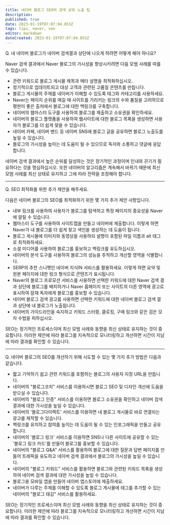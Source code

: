 ```yaml
---
title: 네이버 블로그 SEO어 검색 상위 노출 팁
description: 
published: true
date: 2023-01-19T07:07:04.853Z
tags: tips, naver, seo
editor: markdown
dateCreated: 2023-01-19T07:07:04.853Z
---
```


Q. 내 네이버 블로그가 네이버 검색결과 상단에 나오게 하려면 어떻게 해야 하나요?

Naver 검색 결과에서 Naver 블로그의 가시성을 향상시키려면 다음 모범 사례를 따를 수 있습니다.

- 관련 키워드로 블로그 게시물 제목과 메타 설명을 최적화하십시오.
- 정기적으로 업데이트되고 대상 고객과 관련된 고품질 콘텐츠를 만듭니다.
- 블로그 게시물의 주제를 네이버가 이해할 수 있도록 태그와 카테고리를 사용하세요.
- Naver는 페이지 순위를 매길 때 사이트를 가리키는 링크의 수와 품질을 고려하므로 평판이 좋은 출처에서 블로그에 대한 백링크를 구축합니다.
- 네이버의 웹마스터 도구를 사용하여 블로그를 제출하고 소유권을 확인하세요.
- 네이버의 블로그 플랫폼을 사용하여 웹사이트에 대한 블로그 목록을 생성하면 사용자가 블로그를 더 쉽게 찾을 수 있습니다.
- 네이버 카페, 네이버 밴드 등 네이버 SNS에 블로그 글을 공유하면 블로그 노출도를 높일 수 있습니다.
- 블로그의 가시성을 높이는 데 도움이 될 수 있으므로 독자와 소통하고 댓글에 응답합니다.

네이버 검색 결과에서 높은 순위를 달성하는 것은 장기적인 과정이며 인내와 끈기가 필요하다는 것을 명심하십시오. 또한 네이버의 알고리즘은 계속해서 바뀌기 때문에 최신 모범 사례를 최신 상태로 유지하고 그에 따라 전략을 조정해야 합니다.

---

Q. SEO 최적화를 위한 추가 제안을 해주세요.

다음은 네이버 블로그의 SEO를 최적화하기 위한 몇 가지 추가 제안 사항입니다.

- 내부 링크를 사용하여 사용자가 블로그를 탐색하고 특정 페이지의 중요성을 Naver에 알릴 수 있습니다.
- 웹마스터 도구를 사용하여 사이트맵을 만들고 네이버에 제출합니다. 이렇게 하면 Naver가 내 블로그를 더 쉽게 찾고 색인을 생성하는 데 도움이 됩니다.
- 블로그 게시물에 이미지와 동영상을 사용하되 설명이 포함된 파일 이름과 alt 태그로 최적화하세요.
- 소셜 미디어를 사용하여 블로그를 홍보하고 백링크를 유도하십시오.
- 네이버의 분석 도구를 사용하여 블로그의 성능을 추적하고 개선할 영역을 식별합니다.
- SERP의 추천 스니펫인 네이버 지식IN 서비스를 활용하세요. 이렇게 하면 요약 및 원본 페이지에 대한 링크 형식으로 콘텐츠가 표시됩니다.
- Naver의 블로그 프로모션 서비스를 사용하면 선택한 키워드에 대한 Naver 검색 결과 상단에 블로그를 배치하거나 Naver 홈페이지 또는 사이트의 다른 영역에 광고로 표시하여 잠재 독자에게 블로그를 홍보할 수 있습니다.
- 네이버 블로그 검색 광고를 사용하면 선택한 키워드에 대한 네이버 블로그 검색 결과 상단에 내 블로그가 노출됩니다.
- 네이버의 가이드라인을 숙지하고 키워드 스터핑, 클로킹, 구매 링크와 같은 검은 모자 수법을 피하십시오.

SEO는 장기적인 프로세스이며 최신 모범 사례와 동향을 최신 상태로 유지하는 것이 중요합니다. 이러한 제안에 따라 블로그를 지속적으로 모니터링하고 개선하면 시간이 지남에 따라 결과를 확인할 수 있습니다.

---

Q. 네이버 블로그의 SEO를 개선하기 위해 시도할 수 있는 몇 가지 추가 방법은 다음과 같습니다.

- 짧고 기억하기 쉽고 관련 키워드를 포함하는 블로그의 사용자 지정 URL을 만듭니다.
- 네이버의 "블로그코치" 서비스를 이용하시면 블로그 SEO 및 디자인 개선에 도움을 받으실 수 있습니다.
- 네이버의 "블로그 인증" 서비스를 이용하면 블로그 소유권을 확인하고 네이버 검색 결과에 대한 가시성을 높일 수 있습니다.
- 네이버의 '블로그다이렉트' 서비스를 이용하면 내 블로그 게시물로 바로 연결되는 광고를 제작할 수 있습니다.
- 백링크를 유치하고 참여를 높이는 데 도움이 될 수 있는 인포그래픽을 만들고 공유합니다.
- 네이버의 '블로그 링크' 서비스를 이용하면 SNS나 다른 사이트에 공유할 수 있는 '블로그 링크 카드'를 만들어 블로그를 홍보할 수 있습니다.
- 네이버의 "블로그 Q&A" 서비스를 활용하여 블로그에 대한 질문과 답변 페이지를 만들어 트래픽을 유도하고 네이버 검색 결과에서 블로그의 가시성을 높일 수 있습니다.
- 네이버의 "블로그 키워드" 서비스를 활용하면 블로그와 관련된 키워드 목록을 생성하여 네이버 검색 결과에 대한 가시성을 높일 수 있습니다.
- 블로그용 모바일 앱을 만들어 네이버 앱스토어에 제출하세요.
- 네이버가 다루는 주제를 이해할 수 있도록 블로그 게시물에 태그를 추가할 수 있는 네이버의 "블로그 태깅" 서비스를 활용하세요.

SEO는 장기적인 프로세스이며 최신 모범 사례와 동향을 최신 상태로 유지하는 것이 중요합니다. 이러한 제안에 따라 블로그를 지속적으로 모니터링하고 개선하면 시간이 지남에 따라 결과를 확인할 수 있습니다.